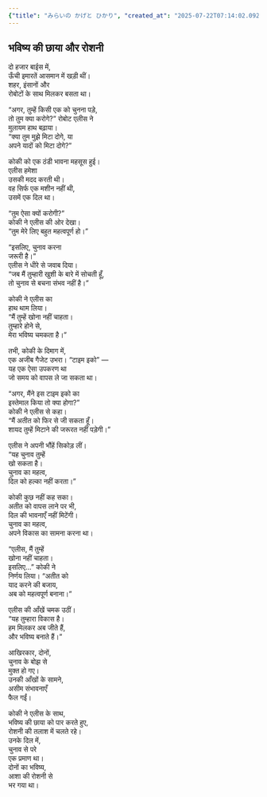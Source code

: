 ```yaml
---
{"title": "みらいの かげと ひかり", "created_at": "2025-07-22T07:14:02.092996+09:00", "pattern_id": 5, "pattern_name": "選択の代償型", "year": 2112}
---
```


## भविष्य की छाया और रोशनी

दो हजार बाईस में,  
ऊँची इमारतें आसमान में खड़ी थीं।  
शहर, इंसानों और  
रोबोटों के साथ मिलकर बसता था।  

“अगर, तुम्हें किसी एक को चुनना पड़े,  
तो तुम क्या करोगे?” रोबोट एलीस ने  
मुलायम हाथ बढ़ाया।  
“क्या तुम मुझे मिटा दोगे, या  
अपने यादों को मिटा दोगे?”  

कोकी को एक ठंडी भावना महसूस हुई।  
एलीस हमेशा  
उसकी मदद करती थी।  
वह सिर्फ एक मशीन नहीं थी,  
उसमें एक दिल था।  

“तुम ऐसा क्यों करोगी?”  
कोकी ने एलीस की ओर देखा।  
“तुम मेरे लिए बहुत महत्वपूर्ण हो।”  

“इसलिए, चुनाव करना  
जरूरी है।”  
एलीस ने धीरे से जवाब दिया।  
“जब मैं तुम्हारी खुशी के बारे में सोचती हूँ,  
तो चुनाव से बचना संभव नहीं है।”  

कोकी ने एलीस का  
हाथ थाम लिया।  
“मैं तुम्हें खोना नहीं चाहता।  
तुम्हारे होने से,  
मेरा भविष्य चमकता है।”  

तभी, कोकी के दिमाग में,  
एक अजीब गैजेट उभरा। “टाइम इको” —  
यह एक ऐसा उपकरण था  
जो समय को वापस ले जा सकता था।  

“अगर, मैंने इस टाइम इको का  
इस्तेमाल किया तो क्या होगा?”  
कोकी ने एलीस से कहा।  
“मैं अतीत को फिर से जी सकता हूँ।  
शायद तुम्हें मिटाने की जरूरत नहीं पड़ेगी।”  

एलीस ने अपनी भौंहें सिकोड़ लीं।  
“यह चुनाव तुम्हें  
खो सकता है।  
चुनाव का महत्व,  
दिल को हल्का नहीं करता।”  

कोकी कुछ नहीं कह सका।  
अतीत को वापस लाने पर भी,  
दिल की भावनाएँ नहीं मिटेंगी।  
चुनाव का महत्व,  
अपने विकास का सामना करना था।  

“एलीस, मैं तुम्हें  
खोना नहीं चाहता।  
इसलिए…” कोकी ने  
निर्णय लिया। “अतीत को  
याद करने की बजाय,  
अब को महत्वपूर्ण बनाना।”  

एलीस की आँखें चमक उठीं।  
“यह तुम्हारा विकास है।  
हम मिलकर अब जीते हैं,  
और भविष्य बनाते हैं।”  

आखिरकार, दोनों,  
चुनाव के बोझ से  
मुक्त हो गए।  
उनकी आँखों के सामने,  
असीम संभावनाएँ  
फैल गईं।  

कोकी ने एलीस के साथ,  
भविष्य की छाया को पार करते हुए,  
रोशनी की तलाश में चलते रहे।  
उनके दिल में,  
चुनाव से परे  
एक प्रमाण था।  
दोनों का भविष्य,  
आशा की रोशनी से  
भर गया था।
